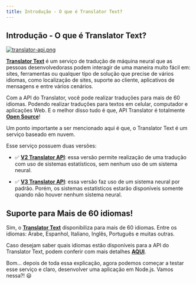 ```yaml
---
title: Introdução - O que é Translator Text?
---
```


## Introdução - O que é Translator Text?

[![translator-api.png](https://i.postimg.cc/y817TvF3/translator-api.png)](https://postimg.cc/SJP0SL1m)

**[Translator Text](https://azure.microsoft.com/services/cognitive-services/translator-text-api/?WT.mc_id=ai_nodejs-workshop-gllemos)** é um serviço de tradução de máquina neural que as pessoas desenvolvedorass podem interagir de uma maneira muito fácil em: sites, ferramentas ou qualquer tipo de solução que precise de vários idiomas, como localização de sites, suporte ao cliente, aplicativos de mensagens e entre vários cenários.

Com a API do Translator, você pode realizar traduções para mais de 60 idiomas. Podendo realizar traduções para textos em celular, computador e aplicações Web. E o melhor disso tudo é que, API Translator é totalmente **[Open Source](https://github.com/microsofttranslator)**!

Um ponto importante a ser mencionado aqui é que, o Translator Text é um serviço baseado em nuvem. 

Esse serviço possuem duas versões:

* ✅ **[V2 Translator API](https://docs.microsoft.com/azure/cognitive-services/translator/language-support?WT.mc_id=ai_nodejs-workshop-gllemos)**: essa versão permite realização de uma tradução com uso de sistemas estatísticos, sem nenhum uso de um sistema neural.

* ✅  **[V3 Translator API](https://docs.microsoft.com/azure/cognitive-services/translator/language-support?WT.mc_id=ai_nodejs-workshop-gllemos)**: essa versão faz uso de um sistema neural por padrão. Porém, os sistemas estatísticos estarão disponíveis somente quando não houver nenhum sistema neural.

## Suporte para Mais de 60 idiomas!

Sim, o **[Translator Text](https://azure.microsoft.com/services/cognitive-services/translator-text-api/?WT.mc_id=ai_nodejs-workshop-gllemos)** disponibiliza para mais de 60 idiomas. Entre os idiomas: Árabe, Espanhol, Italiano, Inglês, Português e muitas outras.

Caso desejam saber quais idiomas estão disponíveis para a API do Translator Text, podem conferir com mais detalhes **[AQUI](https://docs.microsoft.com/azure/cognitive-services/translator/language-support?WT.mc_id=ai_nodejs-workshop-gllemos)**.

Bom... depois de toda essa explicação, agora podemos começar a testar esse serviço e claro, desenvolver uma aplicação em Node.js. Vamos nessa?! 😃


